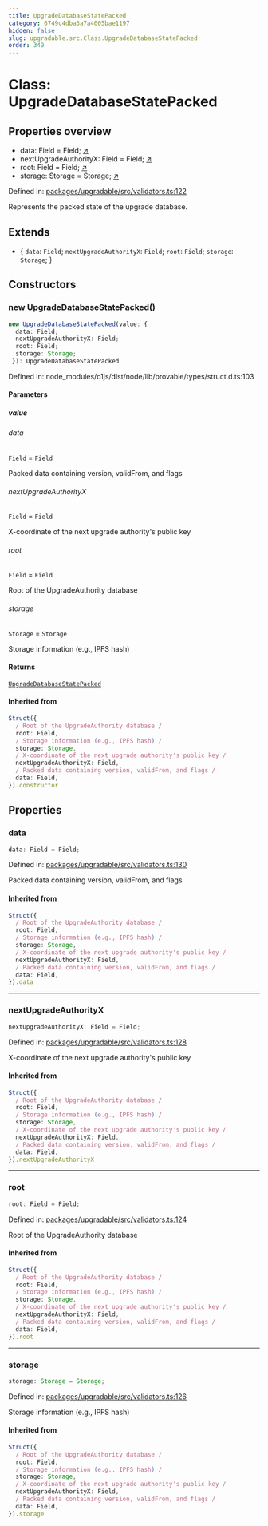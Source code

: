 ```yaml
---
title: UpgradeDatabaseStatePacked
category: 6749c4dba3a7a4005bae1197
hidden: false
slug: upgradable.src.Class.UpgradeDatabaseStatePacked
order: 349
---
```


# Class: UpgradeDatabaseStatePacked

## Properties overview

- data:  Field = Field; [↗](#data)
- nextUpgradeAuthorityX:  Field = Field; [↗](#nextupgradeauthorityx)
- root:  Field = Field; [↗](#root)
- storage:  Storage = Storage; [↗](#storage)

Defined in: [packages/upgradable/src/validators.ts:122](https://github.com/zkcloudworker/minatokens-lib/blob/main/packages/upgradable/src/validators.ts#L122)

Represents the packed state of the upgrade database.

## Extends

- \{
  `data`: `Field`;
  `nextUpgradeAuthorityX`: `Field`;
  `root`: `Field`;
  `storage`: `Storage`;
 \}

## Constructors

### new UpgradeDatabaseStatePacked()

```ts
new UpgradeDatabaseStatePacked(value: {
  data: Field;
  nextUpgradeAuthorityX: Field;
  root: Field;
  storage: Storage;
 }): UpgradeDatabaseStatePacked
```

Defined in: node\_modules/o1js/dist/node/lib/provable/types/struct.d.ts:103

#### Parameters

##### value

###### data

`Field` = `Field`

Packed data containing version, validFrom, and flags

###### nextUpgradeAuthorityX

`Field` = `Field`

X-coordinate of the next upgrade authority's public key

###### root

`Field` = `Field`

Root of the UpgradeAuthority database

###### storage

`Storage` = `Storage`

Storage information (e.g., IPFS hash)

#### Returns

[`UpgradeDatabaseStatePacked`](upgradablesrcclassupgradedatabasestatepacked)

#### Inherited from

```ts
Struct({
  / Root of the UpgradeAuthority database /
  root: Field,
  / Storage information (e.g., IPFS hash) /
  storage: Storage,
  / X-coordinate of the next upgrade authority's public key /
  nextUpgradeAuthorityX: Field,
  / Packed data containing version, validFrom, and flags /
  data: Field,
}).constructor
```

## Properties

### data

```ts
data: Field = Field;
```

Defined in: [packages/upgradable/src/validators.ts:130](https://github.com/zkcloudworker/minatokens-lib/blob/main/packages/upgradable/src/validators.ts#L130)

Packed data containing version, validFrom, and flags

#### Inherited from

```ts
Struct({
  / Root of the UpgradeAuthority database /
  root: Field,
  / Storage information (e.g., IPFS hash) /
  storage: Storage,
  / X-coordinate of the next upgrade authority's public key /
  nextUpgradeAuthorityX: Field,
  / Packed data containing version, validFrom, and flags /
  data: Field,
}).data
```

***

### nextUpgradeAuthorityX

```ts
nextUpgradeAuthorityX: Field = Field;
```

Defined in: [packages/upgradable/src/validators.ts:128](https://github.com/zkcloudworker/minatokens-lib/blob/main/packages/upgradable/src/validators.ts#L128)

X-coordinate of the next upgrade authority's public key

#### Inherited from

```ts
Struct({
  / Root of the UpgradeAuthority database /
  root: Field,
  / Storage information (e.g., IPFS hash) /
  storage: Storage,
  / X-coordinate of the next upgrade authority's public key /
  nextUpgradeAuthorityX: Field,
  / Packed data containing version, validFrom, and flags /
  data: Field,
}).nextUpgradeAuthorityX
```

***

### root

```ts
root: Field = Field;
```

Defined in: [packages/upgradable/src/validators.ts:124](https://github.com/zkcloudworker/minatokens-lib/blob/main/packages/upgradable/src/validators.ts#L124)

Root of the UpgradeAuthority database

#### Inherited from

```ts
Struct({
  / Root of the UpgradeAuthority database /
  root: Field,
  / Storage information (e.g., IPFS hash) /
  storage: Storage,
  / X-coordinate of the next upgrade authority's public key /
  nextUpgradeAuthorityX: Field,
  / Packed data containing version, validFrom, and flags /
  data: Field,
}).root
```

***

### storage

```ts
storage: Storage = Storage;
```

Defined in: [packages/upgradable/src/validators.ts:126](https://github.com/zkcloudworker/minatokens-lib/blob/main/packages/upgradable/src/validators.ts#L126)

Storage information (e.g., IPFS hash)

#### Inherited from

```ts
Struct({
  / Root of the UpgradeAuthority database /
  root: Field,
  / Storage information (e.g., IPFS hash) /
  storage: Storage,
  / X-coordinate of the next upgrade authority's public key /
  nextUpgradeAuthorityX: Field,
  / Packed data containing version, validFrom, and flags /
  data: Field,
}).storage
```
